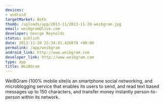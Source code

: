 ```yaml
--- 
devices: 
- android
targetMarket: Both
thumb: /uploads/app/2013-11/2013-11-20-weibgram.jpg
email: weibgram@live.com
developer: George Reynolds
status: publish
date: 2013-11-20 22:34:41.426878 +00:00
permalink: /app/weibgram
android_link: http://www.weibgram.com
developer_link: http://www.weibgram.com
type: app
title: WeiBGram
---
```


WeiBGram (100% mobile site)is an smartphone social networking, and microblogging service that enables its users to send, and read text based messages up to 150 characters, and transfer money instantly person-to-person within its network.
